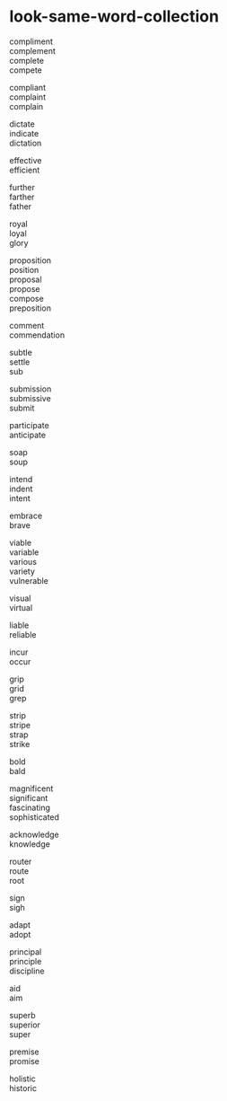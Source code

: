 # look-same-word-collection

compliment  
complement  
complete  
compete  

compliant  
complaint  
complain  


dictate  
indicate  
dictation  

effective  
efficient

further  
farther  
father  

royal  
loyal  
glory  

proposition  
position  
proposal  
propose  
compose  
preposition  

comment  
commendation  

subtle  
settle  
sub  

submission  
submissive  
submit  

participate  
anticipate  

soap  
soup  

intend  
indent  
intent  

embrace  
brave  

viable  
variable  
various  
variety  
vulnerable  

visual  
virtual  

liable  
reliable  

incur  
occur  

grip  
grid  
grep 

strip   
stripe  
strap  
strike 

bold  
bald  

magnificent  
significant  
fascinating  
sophisticated  

acknowledge  
knowledge  

router  
route  
root  

sign  
sigh  

adapt  
adopt  

principal  
principle  
discipline  

aid  
aim  

superb  
superior  
super  

premise  
promise  

holistic  
historic  
